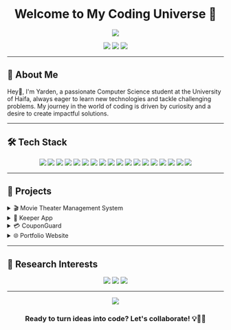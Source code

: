 <h1 align="center">Welcome to My Coding Universe 🚀</h1>

<p align="center">
  <img src="https://readme-typing-svg.herokuapp.com/?lines=Computer+Science+Student;Full-Stack+Developer;Always+learning+new+things&font=Fira%20Code&center=true&width=380&height=50">
</p>

<p align="center">
  <a href="mailto:yardene015@gmail.com"><img src="https://img.shields.io/badge/Email-D14836?style=for-the-badge&logo=gmail&logoColor=white"></a>
  <a href="https://www.linkedin.com/in/yardenitzhaky"><img src="https://img.shields.io/badge/LinkedIn-0077B5?style=for-the-badge&logo=linkedin&logoColor=white"></a>
  <a href="https://github.com/yardenitzhaky"><img src="https://img.shields.io/badge/GitHub-100000?style=for-the-badge&logo=github&logoColor=white"></a>
</p>

---

## 🧠 About Me

Hey👋, I'm Yarden, a passionate Computer Science student at the University of Haifa, always eager to learn new technologies and tackle challenging problems. My journey in the world of coding is driven by curiosity and a desire to create impactful solutions.

---

## 🛠️ Tech Stack

<p align="center">
  <img src="https://img.shields.io/badge/C-A8B9CC?style=for-the-badge&logo=c&logoColor=white">
  <img src="https://img.shields.io/badge/C++-00599C?style=for-the-badge&logo=c%2B%2B&logoColor=white">
  <img src="https://img.shields.io/badge/Python-3776AB?style=for-the-badge&logo=python&logoColor=white">
  <img src="https://img.shields.io/badge/Java-007396?style=for-the-badge&logo=java&logoColor=white">
  <img src="https://img.shields.io/badge/JavaScript-F7DF1E?style=for-the-badge&logo=javascript&logoColor=black">
  <img src="https://img.shields.io/badge/React-61DAFB?style=for-the-badge&logo=react&logoColor=black">
  <img src="https://img.shields.io/badge/Node.js-339933?style=for-the-badge&logo=node.js&logoColor=white">
  <img src="https://img.shields.io/badge/Express.js-000000?style=for-the-badge&logo=express&logoColor=white">
  <img src="https://img.shields.io/badge/Linux-FCC624?style=for-the-badge&logo=linux&logoColor=black">
  <img src="https://img.shields.io/badge/MySQL-4479A1?style=for-the-badge&logo=mysql&logoColor=white">
  <img src="https://img.shields.io/badge/PostgreSQL-4169E1?style=for-the-badge&logo=postgresql&logoColor=white">
  <img src="https://img.shields.io/badge/AWS-232F3E?style=for-the-badge&logo=amazon-aws&logoColor=white">
  <img src="https://img.shields.io/badge/Git-F05032?style=for-the-badge&logo=git&logoColor=white">
  <img src="https://img.shields.io/badge/Docker-2496ED?style=for-the-badge&logo=docker&logoColor=white">
  <img src="https://img.shields.io/badge/Kubernetes-326CE5?style=for-the-badge&logo=kubernetes&logoColor=white">
  <img src="https://img.shields.io/badge/Cloud-Computing-0C2D72?style=for-the-badge&logo=cloud&logoColor=white">
  <img src="https://img.shields.io/badge/Bash%20Scripting-4EAA25?style=for-the-badge&logo=gnubash&logoColor=white">
  <img src="https://img.shields.io/badge/JavaFX-007396?style=for-the-badge&logo=java&logoColor=white">
</p>


---

## 🚀 Projects

<details>
<summary>🎬 Movie Theater Management System</summary>

A comprehensive JavaFX application for managing movie theaters.

- **Tech Stack:** Java, JavaFX, OCSF, MySQL
- **Features:** 
  - Client-server communication
  - Database management with ORM
  - User-friendly GUI
- **[View repository](https://github.com/danielbob32/TheaterManager)**
</details>

<details>
<summary>📝 Keeper App</summary>
  
A full-stack note-taking application inspired by Google Keep.
- **Tech Stack:** React, Node.js, Express, PostgreSQL, Passport.js
- **Features:** 
  - User authentication (local and Google OAuth)
  - machine learning note categorization model for auto detection of categories to users.
  - Email verification and password reset functionality
- **[View Website](https://keeper-frontend-36zj.onrender.com)**
- **[View repository](https://github.com/yardenitzhaky/keeper)**
</details>

<details>
<summary>💳 CouponGuard</summary>

A full-stack coupon management system for secure and efficient handling of discount coupons.
- **Tech Stack:** React, .NET, MySQL
- **Features:**
  - JWT-based authentication and BCrypt password hashing
  - Support for percentage and fixed amount discounts
  - Detailed usage tracking and reporting with export functionality
  - Responsive and modern UI with Tailwind CSS and PrimeReact
  - Advanced validation rules for coupon application
- **[View Website](http://couponguardbucket.s3-website-us-east-1.amazonaws.com)  (username:admin) (password:123456)**
- **[View repository](https://github.com/yardenitzhaky/coupon-guard)**
</details>

<details>
<summary>🌐 Portfolio Website</summary>

A responsive personal portfolio showcasing my projects and skills.

- **Tech Stack:** HTML5, CSS3, JavaScript.
- **Features:** 
  - Responsive design
  - Dynamic content loading
  - **[View Website](https://yardenitzhaky.github.io/Portfolio/)**
  - **[View repository](https://github.com/yardenitzhaky/Portfolio)**

</details>

---

## 🔬 Research Interests

<p align="center">
  <img src="https://img.shields.io/badge/Application%20Development-009688?style=for-the-badge&logo=app-store&logoColor=white">
  <img src="https://img.shields.io/badge/Artificial%20Intelligence-FF6F00?style=for-the-badge&logo=ai&logoColor=white">
  <img src="https://img.shields.io/badge/Web%20Development-4285F4?style=for-the-badge&logo=google-chrome&logoColor=white">
</p>

---

<p align="center">
  <img src="https://komarev.com/ghpvc/?username=yardenitzhaky&color=blueviolet&style=flat-square&label=Profile+Views">
</p>

<h3 align="center">Ready to turn ideas into code? Let's collaborate! 💡👨‍💻</h3>
